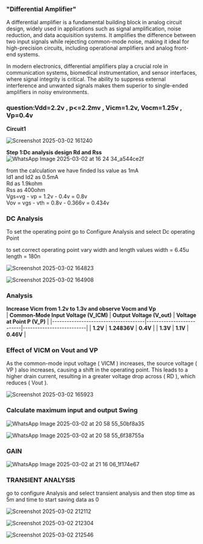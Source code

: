 ### **"Differential Amplifier"**

A differential amplifier is a fundamental building block in analog circuit design, widely used in applications such as signal amplification, noise reduction, and data acquisition systems. It amplifies the difference between two input signals while rejecting common-mode noise, making it ideal for high-precision circuits, including operational amplifiers and analog front-end systems.

In modern electronics, differential amplifiers play a crucial role in communication systems, biomedical instrumentation, and sensor interfaces, where signal integrity is critical. The ability to suppress external interference and unwanted signals makes them superior to single-ended amplifiers in noisy environments.

### **question:Vdd=2.2v , p<=2.2mv , Vicm=1.2v, Vocm=1.25v , Vp=0.4v**

**Circuit1**<br>

![Screenshot 2025-03-02 161240](https://github.com/user-attachments/assets/338eb269-48a4-4138-a1c0-25b625fd9123)

**Step 1:Dc analysis design Rd and Rss**
![WhatsApp Image 2025-03-02 at 16 24 34_a544ce2f](https://github.com/user-attachments/assets/dcbb4266-b814-49d4-894a-854e76ae5f80)

from the calculation we have finded Iss value as 1mA <br>
Id1 and Id2 as 0.5mA <br>
Rd as 1.9kohm <br>
Rss as 400ohm <br>
Vgs=vg - vp = 1.2v - 0.4v = 0.8v <br>
Vov = vgs - vth = 0.8v - 0.366v = 0.434v <br>

### **DC Analysis**

To set the operating point go to Configure Analysis and select Dc operating Point <br>

to set correct operating point vary width and length values 
width = 6.45u <br>
length = 180n <br>

![Screenshot 2025-03-02 164823](https://github.com/user-attachments/assets/2fe5efbe-f348-4bdd-b18f-ee9ddc551ac3)

![Screenshot 2025-03-02 164908](https://github.com/user-attachments/assets/316231bf-4a42-4e40-a95e-72c4710cc051)

### **Analysis**

**Increase Vicm from 1.2v to 1.3v and observe Vocm and Vp** <br>
| **Common-Mode Input Voltage (V_ICM)** | **Output Voltage (V_out)** | **Voltage at Point P (V_P)** |
|--------------------------------------|--------------------------|--------------------------|
| **1.2V**                            | **1.24836V**             | **0.4V**                |
| **1.3V**                            | **1.1V**                 | **0.46V**               |

### Effect of VICM on Vout and VP

As the common-mode input voltage \( VICM \) increases, the source voltage \( VP \) also increases, causing a shift in the operating point. This leads to a higher drain current, resulting in a greater voltage drop across \( RD \), which reduces \( Vout \).

![Screenshot 2025-03-02 165923](https://github.com/user-attachments/assets/9935d54d-cf30-47ea-80d7-b6691c1cbb31)

### **Calculate maximum input and output Swing**

![WhatsApp Image 2025-03-02 at 20 58 55_50bf8a35](https://github.com/user-attachments/assets/528ca83b-b081-42c5-a450-f31491dd1fcd)

![WhatsApp Image 2025-03-02 at 20 58 55_6f38755a](https://github.com/user-attachments/assets/cfb49074-5091-4a3b-8e2e-0772f622ec15)

### **GAIN**

![WhatsApp Image 2025-03-02 at 21 16 06_1f174e67](https://github.com/user-attachments/assets/5ab85112-8fa7-4060-ba94-98c5b5cdaa32)

### **TRANSIENT ANALYSIS**
go to configure Analysis and select transient analysis and then stop time as 5m and time to start saving data as 0 <br>

![Screenshot 2025-03-02 212112](https://github.com/user-attachments/assets/74b10d4b-3cdb-4b45-b7ad-b8be02706d6c)

![Screenshot 2025-03-02 212304](https://github.com/user-attachments/assets/92739734-338d-42f2-8d4f-f6904b5718fb)

![Screenshot 2025-03-02 212546](https://github.com/user-attachments/assets/470d1956-3964-4aa2-a722-cb605d867b1b)














 
